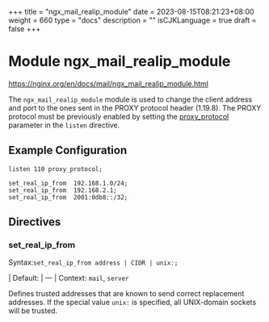 +++
title = "ngx_mail_realip_module"
date = 2023-08-15T08:21:23+08:00
weight = 660
type = "docs"
description = ""
isCJKLanguage = true
draft = false
+++

# Module ngx_mail_realip_module

https://nginx.org/en/docs/mail/ngx_mail_realip_module.html



The `ngx_mail_realip_module` module is used to change the client address and port to the ones sent in the PROXY protocol header (1.19.8). The PROXY protocol must be previously enabled by setting the [proxy_protocol](https://nginx.org/en/docs/mail/ngx_mail_core_module.html#proxy_protocol) parameter in the `listen` directive.



## Example Configuration



```
listen 110 proxy_protocol;

set_real_ip_from  192.168.1.0/24;
set_real_ip_from  192.168.2.1;
set_real_ip_from  2001:0db8::/32;
```





## Directives



### set_real_ip_from

  Syntax:`set_real_ip_from address | CIDR | unix:;`

| Default: | —                                          |
  Context: `mail`, `server`


Defines trusted addresses that are known to send correct replacement addresses. If the special value `unix:` is specified, all UNIX-domain sockets will be trusted.